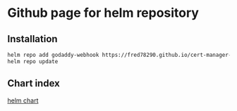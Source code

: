 # Github page for helm repository

## Installation

```bash
helm repo add godaddy-webhook https://fred78290.github.io/cert-manager-webhook-godaddy/
helm repo update
````
## Chart index

[helm chart](index.yaml)
